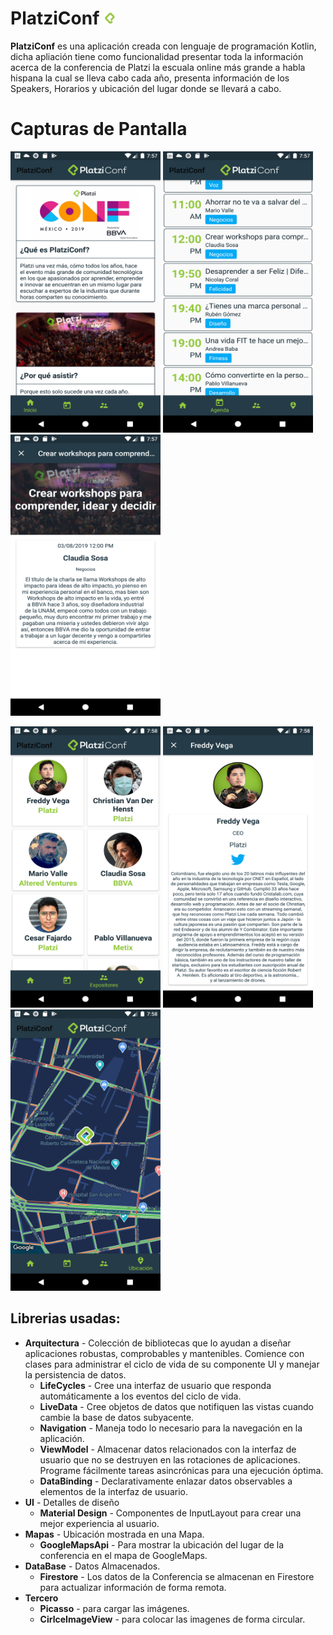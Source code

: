 # PlatziConf <img src="screenshots/logo_platzi.png" width="20" height="20">

 
**PlatziConf** es una aplicación creada con lenguaje de programación Kotlin, dicha apliación tiene como funcionalidad presentar toda la información acerca de la conferencia de Platzi la escuala online más grande a habla hispana la cual se lleva cabo cada año, presenta información de los Speakers, Horarios y ubicación del lugar donde se llevará a cabo.

# Capturas de Pantalla

<img src="screenshots/Screenshot_1593547023.png" width="240" height="450"> <img src="screenshots/Screenshot_1593547063.png" width="240" height="450"> <img src="screenshots/Screenshot_1593547079.png" width="240" height="450">

<img src="screenshots/Screenshot_1593547090.png" width="240" height="450"> <img src="screenshots/Screenshot_1593547097.png" width="240" height="450"> <img src="screenshots/Screenshot_1593547112.png" width="240" height="450">

## Librerias usadas:

* **Arquitectura** - Colección de bibliotecas que lo ayudan a diseñar aplicaciones robustas, comprobables y mantenibles. Comience con clases para administrar el ciclo de vida de su componente UI y manejar la persistencia de datos.
	* **LifeCycles** - Cree una interfaz de usuario que responda automáticamente a los eventos del ciclo de vida.
	* **LiveData** - Cree objetos de datos que notifiquen las vistas cuando cambie la base de datos subyacente.
	* **Navigation** - Maneja todo lo necesario para la navegación en la aplicación.
	* **ViewModel** - Almacenar datos relacionados con la interfaz de usuario que no se destruyen en las rotaciones de aplicaciones. Programe fácilmente tareas asincrónicas para una ejecución óptima.
	* **DataBinding** - Declarativamente enlazar datos observables a elementos de la interfaz de usuario.
* **UI** - Detalles de diseño
	* **Material Design** - Componentes de InputLayout para crear una mejor experiencia al usuario.
* **Mapas** - Ubicación mostrada en una Mapa.
	* **GoogleMapsApi** - Para mostrar la ubicación del lugar de la conferencia en el mapa de GoogleMaps.
* **DataBase** - Datos Almacenados.
	* **Firestore** - Los datos de la Conferencia se almacenan en Firestore para actualizar información de forma remota.
* **Tercero**
	* **Picasso** - para cargar las imágenes.
	* **CirlceImageView** - para colocar las imagenes de forma circular.

